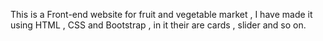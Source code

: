 This is a Front-end website for fruit and vegetable market , I have made it using HTML , CSS and Bootstrap , in it their are cards  , slider and so on.
